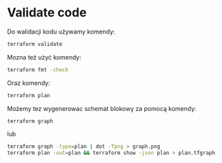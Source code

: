 # Validate code
Do walidacji kodu używamy komendy:
```bash
terraform validate
```

Mozna też użyć komendy:
```bash
terraform fmt -check
```

Oraz komendy:
```bash
terraform plan
```

Możemy tez wygenerowac schemat blokowy za pomocą komendy:
```bash
terraform graph
```
lub
```bash
terraform graph -type=plan | dot -Tpng > graph.png
terraform plan -out=plan && terraform show -json plan > plan.tfgraph
```